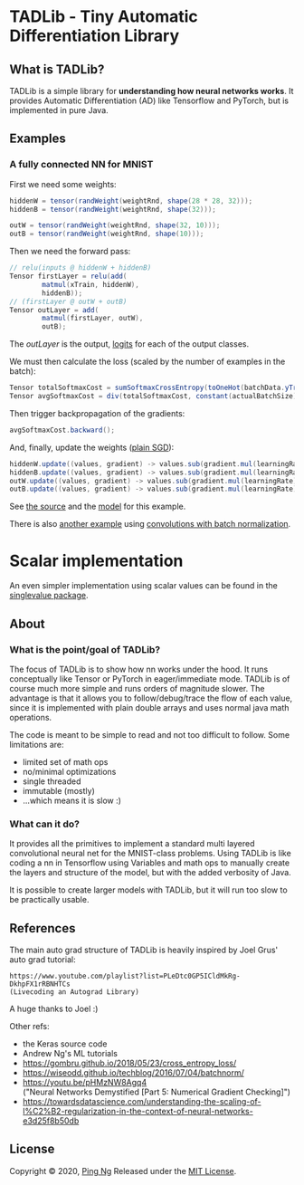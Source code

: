 TADLib - Tiny Automatic Differentiation Library
===

What is TADLib?
---
TADLib is a simple library for **understanding how neural networks works**. It provides 
Automatic Differentiation (AD) like Tensorflow and PyTorch, but is implemented in pure Java.

Examples
---
### A fully connected NN for MNIST
First we need some weights:
```java
hiddenW = tensor(randWeight(weightRnd, shape(28 * 28, 32)));
hiddenB = tensor(randWeight(weightRnd, shape(32)));

outW = tensor(randWeight(weightRnd, shape(32, 10)));
outB = tensor(randWeight(weightRnd, shape(10)));
```
Then we need the forward pass:
```java
// relu(inputs @ hiddenW + hiddenB)
Tensor firstLayer = relu(add(
        matmul(xTrain, hiddenW),
        hiddenB));
// (firstLayer @ outW + outB)
Tensor outLayer = add(
        matmul(firstLayer, outW),
        outB);
```
The _outLayer_ is the output, [logits](https://stackoverflow.com/questions/34240703/what-is-logits-softmax-and-softmax-cross-entropy-with-logits)
for each of the output classes.

We must then calculate the loss (scaled by the number of examples in the batch):
```java
Tensor totalSoftmaxCost = sumSoftmaxCrossEntropy(toOneHot(batchData.yTrain), outLayer);
Tensor avgSoftmaxCost = div(totalSoftmaxCost, constant(actualBatchSize));
```

Then trigger backpropagation of the gradients:
```java
avgSoftmaxCost.backward();
```

And, finally, update the weights ([plain SGD](https://ruder.io/optimizing-gradient-descent/index.html#batchgradientdescent)):
```java
hiddenW.update((values, gradient) -> values.sub(gradient.mul(learningRate)));
hiddenB.update((values, gradient) -> values.sub(gradient.mul(learningRate)));
outW.update((values, gradient) -> values.sub(gradient.mul(learningRate)));
outB.update((values, gradient) -> values.sub(gradient.mul(learningRate)));
```

See [the source](src/main/java/com/codeberry/tadlib/example/mnist/TrainFullyConnectedMNISTMain.java) and
the [model](src/main/java/com/codeberry/tadlib/example/mnist/MNISTFullyConnectedModel.java) for this example.

There is also [another example](src/main/java/com/codeberry/tadlib/example/mnist/TrainConvMNISTMain.java) using 
[convolutions with batch normalization](src/main/java/com/codeberry/tadlib/example/mnist/MNISTConvModel.java).

Scalar implementation
===
An even simpler implementation using scalar values can be found in the [singlevalue package](src/main/java/com/codeberry/tadlib/singlevalue/README.md).

About
---
### What is the point/goal of TADLib?
The focus of TADLib is to show how nn works under the hood. It runs conceptually like
Tensor or PyTorch in eager/immediate mode. TADLib is of course much more simple and 
runs orders of magnitude slower. The advantage is that it allows you to follow/debug/trace
the flow of each value, since it is implemented with plain double arrays and uses
normal java math operations.

The code is meant to be simple to read and not too difficult to follow. Some limitations are:
- limited set of math ops
- no/minimal optimizations
- single threaded
- immutable (mostly)
- ...which means it is slow :)

### What can it do?
It provides all the primitives to implement a standard multi layered convolutional neural net
for the MNIST-class problems. Using TADLib is like coding a nn in Tensorflow using Variables and
math ops to manually create the layers and structure of the model, but with the added verbosity of Java.

It is possible to create larger models with TADLib, but it will run too slow to be practically usable.

References
---
The main auto grad structure of TADLib is heavily inspired by Joel Grus' auto grad tutorial:

    https://www.youtube.com/playlist?list=PLeDtc0GP5ICldMkRg-DkhpFX1rRBNHTCs
    (Livecoding an Autograd Library)

A huge thanks to Joel :)

Other refs:
- the Keras source code
- Andrew Ng's ML tutorials
- https://gombru.github.io/2018/05/23/cross_entropy_loss/
- https://wiseodd.github.io/techblog/2016/07/04/batchnorm/
- https://youtu.be/pHMzNW8Agq4 \
  ("Neural Networks Demystified \[Part 5: Numerical Gradient Checking]")
- https://towardsdatascience.com/understanding-the-scaling-of-l%C2%B2-regularization-in-the-context-of-neural-networks-e3d25f8b50db

License
---
Copyright © 2020, [Ping Ng](https://github.com/pingng)
Released under the [MIT License](LICENSE.txt).